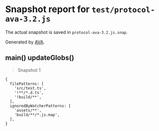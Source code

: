 # Snapshot report for `test/protocol-ava-3.2.js`

The actual snapshot is saved in `protocol-ava-3.2.js.snap`.

Generated by [AVA](https://avajs.dev).

## main() updateGlobs()

> Snapshot 1

    {
      filePatterns: [
        'src/test.ts',
        '!**/*.d.ts',
        '!build/**',
      ],
      ignoredByWatcherPatterns: [
        'assets/**',
        'build/**/*.js.map',
      ],
    }
